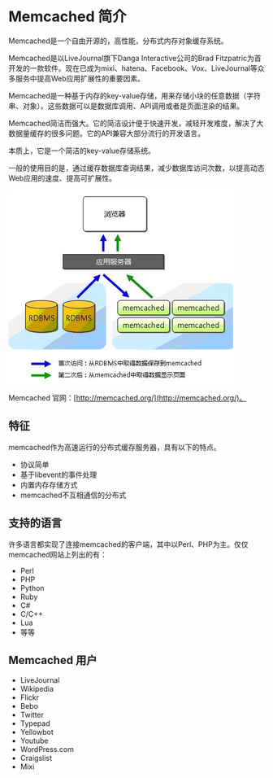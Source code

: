# Memcached 简介

Memcached是一个自由开源的，高性能，分布式内存对象缓存系统。

Memcached是以LiveJournal旗下Danga Interactive公司的Brad Fitzpatric为首开发的一款软件。现在已成为mixi、hatena、Facebook、Vox、LiveJournal等众多服务中提高Web应用扩展性的重要因素。

Memcached是一种基于内存的key-value存储，用来存储小块的任意数据（字符串、对象）。这些数据可以是数据库调用、API调用或者是页面渲染的结果。

Memcached简洁而强大。它的简洁设计便于快速开发，减轻开发难度，解决了大数据量缓存的很多问题。它的API兼容大部分流行的开发语言。

本质上，它是一个简洁的key-value存储系统。

一般的使用目的是，通过缓存数据库查询结果，减少数据库访问次数，以提高动态Web应用的速度、提高可扩展性。

![web_6](../img/web_6.jpg)

Memcached 官网：[http://memcached.org/](http://memcached.org/)。

## 特征

memcached作为高速运行的分布式缓存服务器，具有以下的特点。

*   协议简单
*   基于libevent的事件处理
*   内置内存存储方式
*   memcached不互相通信的分布式

## 支持的语言

许多语言都实现了连接memcached的客户端，其中以Perl、PHP为主。仅仅memcached网站上列出的有：

*   Perl
*   PHP
*   Python
*   Ruby
*   C#
*   C/C++
*   Lua
*   等等

## Memcached 用户

*   LiveJournal
*   Wikipedia
*   Flickr
*   Bebo
*   Twitter
*   Typepad
*   Yellowbot
*   Youtube
*   WordPress.com
*   Craigslist
*   Mixi
